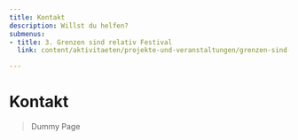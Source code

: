 ```yaml
---
title: Kontakt
description: Willst du helfen?
submenus:
- title: 3. Grenzen sind relativ Festival
  link: content/aktivitaeten/projekte-und-veranstaltungen/grenzen-sind-relativ-festivals.md

---
```

# Kontakt

> Dummy Page